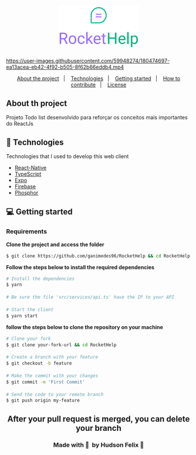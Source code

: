 
<h1 align="center">
    <img alt="TodoList" title="TodoList" src="src/assets/logo_primary.svg" width="220px" />
</h1>

https://user-images.githubusercontent.com/59948274/180474697-ea13acea-eb42-4f92-b505-8f62b66eddb4.mp4

<p align="center">
  <a href="#-about-the-project">About the project</a>&nbsp;&nbsp;&nbsp;|&nbsp;&nbsp;&nbsp;
  <a href="#-technologies">Technologies</a>&nbsp;&nbsp;&nbsp;|&nbsp;&nbsp;&nbsp;
  <a href="#-getting-started">Getting started</a>&nbsp;&nbsp;&nbsp;|&nbsp;&nbsp;&nbsp;
  <a href="#-how-to-contribute">How to contribute</a>&nbsp;&nbsp;&nbsp;|&nbsp;&nbsp;&nbsp;
  <a href="#-license">License</a>
</p>
<h2 >
	About th project
</h2>

<p>Projeto Todo list  desenvolvido para reforçar os conceitos mais importantes do ReactJs </p>

## 🚀 Technologies

Technologies that I used to develop this web client

- [React-Native](https://reactnative.dev)
- [TypeScript](https://www.typescriptlang.org/)
- [Expo](https://expo.dev)
- [Firebase ](https://tailwindui.com)
- [Phosphor](https://phosphoricons.com)

## 💻 Getting started

### Requirements

**Clone the project and access the folder**

```bash
$ git clone https://github.com/ganimedes96/RocketHelp && cd RocketHelp
```

**Follow the steps below to install the required dependencies**

```bash
# Install the dependencies
$ yarn

# Be sure the file 'src/services/api.ts' have the IP to your API

# Start the client
$ yarn start
```


**follow the steps below to clone the repository on your machine**

```bash
# Clone your fork
$ git clone your-fork-url && cd RocketHelp

# Create a branch with your feature
$ git checkout -b feature

# Make the commit with your changes
$ git commit -m 'First Commit'

# Send the code to your remote branch
$ git push origin my-feature
```
<h2 align="center">
After your pull request is merged, you can delete your branch
	
</h2>

<h3 align='center'>
    Made with 💜 &nbsp;by Hudson Felix 👋 
	
</h3>
